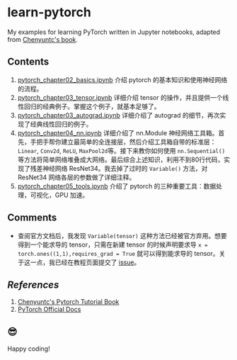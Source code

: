 # learn-pytorch
My examples for learning PyTorch written in Jupyter notebooks, adapted from [Chenyuntc's book](https://github.com/chenyuntc/pytorch-book).

## Contents
1. [pytorch_chapter02_basics.ipynb](https://github.com/GaoYang-Thu/learn-pytorch/blob/master/pytorch_chapter02_basics.ipynb) 介绍 pytorch 的基本知识和使用神经网络的流程。
2. [pytorch_chapter03_tensor.ipynb](https://github.com/GaoYang-Thu/learn-pytorch/blob/master/pytorch_chapter03_tensor.ipynb) 详细介绍 tensor 的操作，并且提供一个线性回归的经典例子。掌握这个例子，就基本足够了。
3. [pytorch_chapter03_autograd.ipynb](https://github.com/GaoYang-Thu/learn-pytorch/blob/master/pytorch_chapter03_autograd.ipynb) 详细介绍了 autograd 的细节，再次实现了经典线性回归的例子。
4. [pytorch_chapter04_nn.ipynb](https://github.com/GaoYang-Thu/learn-pytorch/blob/master/pytorch_chapter04_nn.ipynb) 详细介绍了 nn.Module 神经网络工具箱。首先，手把手帮你建立最简单的全连接层，然后介绍工具箱自带的标准层： `Linear`, `Conv2d`, `ReLU`, `MaxPool2d`等。接下来教你如何使用 `nn.Sequential()` 等方法将简单网络堆叠成大网络。最后综合上述知识，利用不到80行代码，实现了残差神经网络 ResNet34。我去掉了过时的 `Variable()` 方法，对 ResNet34 网络各层的参数做了详细注释。
5. [pytorch_chapter05_tools.ipynb](https://github.com/GaoYang-Thu/learn-pytorch/blob/master/pytorch_chapter05_tools.ipynb) 介绍了 pytorch 的三种重要工具：数据处理，可视化，GPU 加速。

## Comments
* 查阅官方文档后，我发现 `Variable(tensor)` 这种方法已经被官方弃用。想要得到一个能求导的 tensor，只需在新建 tensor 的时候声明要求导 `x = torch.ones((1,1),requires_grad = True` 就可以得到能求导的 tensor。关于这一点，我已经在教程页面提交了 [issue](https://github.com/chenyuntc/pytorch-book/issues/70)。



## _References_
1. [Chenyuntc's Pytorch Tutorial Book](https://github.com/chenyuntc/pytorch-book)
2. [PyTorch Official Docs](https://pytorch.org/docs)


## :sunglasses:
Happy coding!
